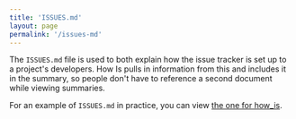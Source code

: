 ```yaml
---
title: 'ISSUES.md'
layout: page
permalink: '/issues-md'
---
```


The `ISSUES.md` file is used to both explain how the issue tracker is
set up to a project's developers. How Is pulls in information from this
and includes it in the summary, so people don't have to reference a
second document while viewing summaries.

For an example of `ISSUES.md` in practice, you can view [the one for
how_is](https://github.com/how-is/how_is/blob/master/ISSUES.md).
